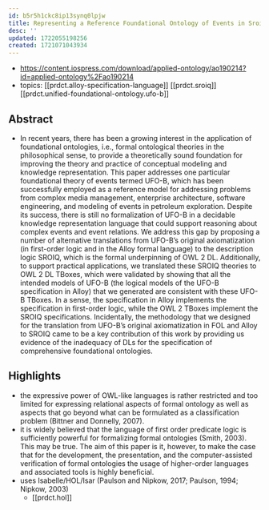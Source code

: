 ```yaml
---
id: b5r5h1ckc8ip13synq0lpjw
title: Representing a Reference Foundational Ontology of Events in Sroiq
desc: ''
updated: 1722055198256
created: 1721071043934
---
```


- https://content.iospress.com/download/applied-ontology/ao190214?id=applied-ontology%2Fao190214
- topics: [[prdct.alloy-specification-language]] [[prdct.sroiq]] [[prdct.unified-foundational-ontology.ufo-b]]

## Abstract

- In recent years, there has been a growing interest in the application of foundational ontologies, i.e., formal ontological theories in the philosophical sense, to provide a theoretically sound foundation for improving the theory and practice of conceptual modeling and knowledge representation. This paper addresses one particular foundational theory of events termed UFO-B, which has been successfully employed as a reference model for addressing problems from complex media management, enterprise architecture, software engineering, and modeling of events in petroleum exploration. Despite its success, there is still no formalization of UFO-B in a decidable knowledge representation language that could support reasoning about complex events and event relations. We address this gap by proposing a number of alternative translations from UFO-B’s original axiomatization (in first-order logic and in the Alloy formal language) to the description logic SROIQ, which is the formal underpinning of OWL 2 DL. Additionally, to support practical applications, we translated these SROIQ theories to OWL 2 DL TBoxes, which were validated by showing that all the intended models of UFO-B (the logical models of the UFO-B specification in Alloy) that we generated are consistent with these UFO-B TBoxes. In a sense, the specification in Alloy implements the specification in first-order logic, while the OWL 2 TBoxes implement the SROIQ specifications. Incidentally, the methodology that we designed for the translation from UFO-B’s original axiomatization in FOL and Alloy to SROIQ came to be a key contribution of this work by providing us evidence of the inadequacy of DLs for the specification of comprehensive foundational ontologies.

## Highlights

- the expressive power of OWL-like languages is rather restricted and too limited for expressing relational aspects of formal ontology as well as aspects that go beyond what can be formulated as a classification problem (Bittner and Donnelly, 2007).
- it is widely believed that the language of first order predicate logic is sufficiently powerful for formalizing formal ontologies (Smith, 2003). This may be true. The aim of this paper is it, however, to make the case that for the development, the presentation, and the computer-assisted verification of formal ontologies the usage of higher-order languages and associated tools is highly beneficial.
- uses Isabelle/HOL/Isar (Paulson and Nipkow, 2017; Paulson, 1994; Nipkow, 2003) 
  - [[prdct.hol]] 
